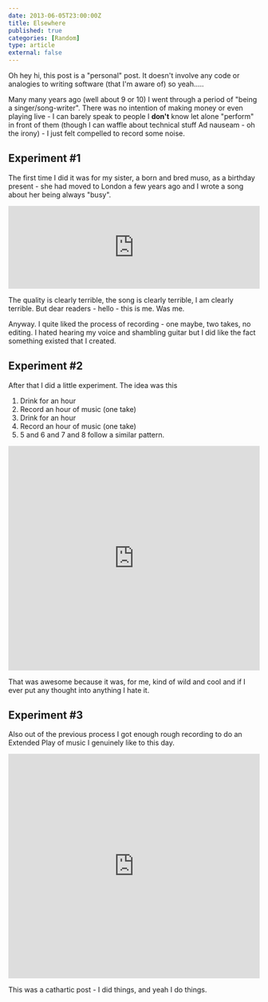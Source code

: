 ```yaml
---
date: 2013-06-05T23:00:00Z
title: Elsewhere
published: true
categories: [Random]
type: article
external: false
---
```

Oh hey hi, this post is a "personal" post.  It doesn't involve any code or analogies to writing software (that I'm aware of) so yeah.....

Many many years ago (well about 9 or 10) I went through a period of "being a singer/song-writer".  There was no intention of making money or even playing live - I can barely speak to people I __don't__ know let alone "perform" in front of them (though I can waffle about technical stuff Ad nauseam - oh the irony) - I just felt compelled to record some noise.

## Experiment #1

The first time I did it was for my sister, a born and bred muso, as a birthday present - she had moved to London a few years ago and I wrote a song about her being always "busy".

<iframe width="100%" height="166" scrolling="no" frameborder="no" src="https://w.soundcloud.com/player/?url=http%3A%2F%2Fapi.soundcloud.com%2Ftracks%2F95763666"></iframe>

The quality is clearly terrible, the song is clearly terrible, I am clearly terrible.  But dear readers - hello - this is me.  Was me.

Anyway.  I quite liked the process of recording - one maybe, two takes, no editing.  I hated hearing my voice and shambling guitar but I did like the fact something existed that I created.

## Experiment #2

After that I did a little experiment.  The idea was this

1. Drink for an hour
2. Record an hour of music (one take)
3. Drink for an hour
4. Record an hour of music (one take)
5. 5 and 6 and 7 and 8 follow a similar pattern.

<iframe width="100%" height="450" scrolling="no" frameborder="no" src="https://w.soundcloud.com/player/?url=http%3A%2F%2Fapi.soundcloud.com%2Fplaylists%2F6460430"></iframe>

That was awesome because it was, for me, kind of wild and cool and if I ever put any thought into anything I hate it.

## Experiment #3

Also out of the previous process I got enough rough recording to do an Extended Play of music I genuinely like to this day.

<iframe width="100%" height="450" scrolling="no" frameborder="no" src="https://w.soundcloud.com/player/?url=http%3A%2F%2Fapi.soundcloud.com%2Fplaylists%2F6459707"></iframe>

This was a cathartic post - I did things, and yeah I do things.
